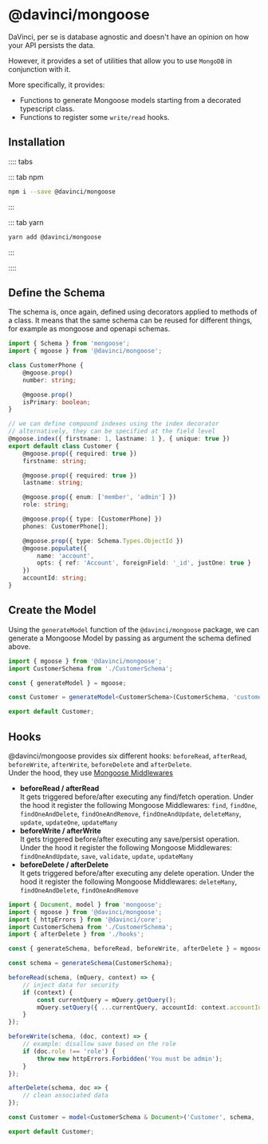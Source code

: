 # @davinci/mongoose

DaVinci, per se is database agnostic and doesn't have an opinion on how your API persists the data.

However, it provides a set of utilities that allow you to use `MongoDB` in conjunction with it.

More specifically, it provides:

-   Functions to generate Mongoose models starting from a decorated typescript class.
-   Functions to register some `write/read` hooks.

## Installation

:::: tabs

::: tab npm

```sh
npm i --save @davinci/mongoose
```

:::

::: tab yarn

```sh
yarn add @davinci/mongoose
```

:::

::::

## Define the Schema

The schema is, once again, defined using decorators applied to methods of a class.
It means that the same schema can be reused for different things,
for example as mongoose and openapi schemas.

```typescript
import { Schema } from 'mongoose';
import { mgoose } from '@davinci/mongoose';

class CustomerPhone {
	@mgoose.prop()
	number: string;

	@mgoose.prop()
	isPrimary: boolean;
}

// we can define compound indexes using the index decorator
// alternatively, they can be specified at the field level
@mgoose.index({ firstname: 1, lastname: 1 }, { unique: true })
export default class Customer {
	@mgoose.prop({ required: true })
	firstname: string;

	@mgoose.prop({ required: true })
	lastname: string;

	@mgoose.prop({ enum: ['member', 'admin'] })
	role: string;

	@mgoose.prop({ type: [CustomerPhone] })
	phones: CustomerPhone[];

	@mgoose.prop({ type: Schema.Types.ObjectId })
	@mgoose.populate({
		name: 'account',
		opts: { ref: 'Account', foreignField: '_id', justOne: true }
	})
	accountId: string;
}
```

## Create the Model

Using the `generateModel` function of the `@davinci/mongoose` package,
we can generate a Mongoose Model by passing as argument the schema defined above.

```typescript
import { mgoose } from '@davinci/mongoose';
import CustomerSchema from './CustomerSchema';

const { generateModel } = mgoose;

const Customer = generateModel<CustomerSchema>(CustomerSchema, 'customer', 'customers');

export default Customer;
```

## Hooks

@davinci/mongoose provides six different hooks: `beforeRead`, `afterRead`,
`beforeWrite`, `afterWrite`, `beforeDelete` and `afterDelete`.\
Under the hood, they use [Mongoose Middlewares](https://mongoosejs.com/docs/middleware.html)

-   **beforeRead / afterRead**\
    It gets triggered before/after executing any find/fetch operation.
    Under the hood it register the following Mongoose Middlewares:
    `find`,
    `findOne`,
    `findOneAndDelete`,
    `findOneAndRemove`,
    `findOneAndUpdate`,
    `deleteMany`,
    `update`,
    `updateOne`,
    `updateMany`
-   **beforeWrite / afterWrite**\
    It gets triggered before/after executing any save/persist operation.
    Under the hood it register the following Mongoose Middlewares:
    `findOneAndUpdate`,
    `save`,
    `validate`,
    `update`,
    `updateMany`
-   **beforeDelete / afterDelete**\
    It gets triggered before/after executing any delete operation.
    Under the hood it register the following Mongoose Middlewares:
    `deleteMany`,
    `findOneAndDelete`,
    `findOneAndRemove`

```typescript
import { Document, model } from 'mongoose';
import { mgoose } from '@davinci/mongoose';
import { httpErrors } from '@davinci/core';
import CustomerSchema from './CustomerSchema';
import { afterDelete } from './hooks';

const { generateSchema, beforeRead, beforeWrite, afterDelete } = mgoose;

const schema = generateSchema(CustomerSchema);

beforeRead(schema, (mQuery, context) => {
	// inject data for security
	if (context) {
		const currentQuery = mQuery.getQuery();
		mQuery.setQuery({ ...currentQuery, accountId: context.accountId });
	}
});

beforeWrite(schema, (doc, context) => {
	// example: disallow save based on the role
	if (doc.role !== 'role') {
		throw new httpErrors.Forbidden('You must be admin');
	}
});

afterDelete(schema, doc => {
	// clean associated data
});

const Customer = model<CustomerSchema & Document>('Customer', schema, 'customers');

export default Customer;
```
